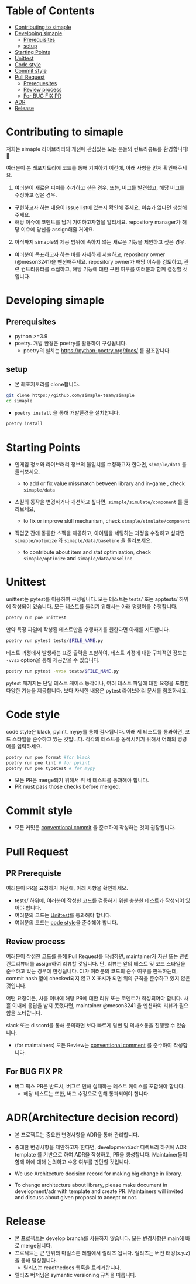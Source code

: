 # Table of Contents

<!-- toc -->

- [Contributing to simaple](#contributing-to-simaple)
- [Developing simaple](#developing-simaple)
  - [Prerequisites](#prerequisites)
  - [setup](#setup)
- [Starting Points](#starting-points)
- [Unittest](#unittest)
- [Code style]($code-style)
- [Commit style]($commit-style)
- [Pull Request](#pull-request)
  - [Prerequesites](#pr-prerequiste)
  - [Review process](#review-process)
  - [For BUG FIX PR](#for-bug-fix-pr)
- [ADR](#adrarchitecture-decision-record)
- [Release](#release)

<!-- tocstop -->

# Contributing to simaple

저희는 simaple 라이브러리의 개선에 관심있는 모든 분들의 컨트리뷰트를 환영합니다! &#127881;

여러분이 본 레포지토리에 코드를 통해 기여하기 이전에, 아래 사항을 먼저 확인해주세요.

1. 여러분이 새로운 피쳐를 추가하고 싶은 경우. 또는, 버그를 발견했고, 해당 버그를 수정하고 싶은 경우.
  - 구현하고자 하는 내용이 issue list에 있는지 확인해 주세요. 이슈가 없다면 생성해주세요.
  - 해당 이슈에 코멘트를 남겨 기여하고자함을 알리세요. repository manager가 해당 이슈에 당신을 assign해줄 거에요.

2. 아직까지 simaple의 제공 범위에 속하지 않는 새로운 기능을 제안하고 싶은 경우.
  - 여러분이 목표하고자 하는 바를 자세하게 서술하고, repository owner (@meson3241)을 멘션해주세요. repository owner가 해당 이슈를 검토하고, 관련 컨트리뷰터를 소집하고, 해당 기능에 대한 구현 여부를 여러분과 함께 결정할 것입니다.


# Developing simaple


## Prerequisites

- python >=3.9 
- poetry. 개발 환경은 poetry를 활용하여 구성됩니다.
  - poetry의 설치는 https://python-poetry.org/docs/ 를 참조합니다.

## setup

- 본 레포지토리를 clone합니다.
```bash
git clone https://github.com/simaple-team/simaple
cd simaple
```

- `poetry install` 을 통해 개발환경을 설치합니다.
```bash
poetry install
```

# Starting Points
- 인게임 정보와 라이브러리 정보의 불일치를 수정하고자 한다면, `simaple/data` 를 둘러보세요.
  - to add or fix value missmatch between library and  in-game , check `simaple/data`

- 스킬의 동작을 변경하거나 개선하고 싶다면, `simaple/simulate/component` 를 둘러보세요,
  - to fix or improve skill mechanism, check `simaple/simulate/component`

- 직업군 간에 동등한 스펙을 제공하고, 아이템을 세팅하는 과정을 수정하고 싶다면 `simaple/optimize` 와 `simaple/data/baseline` 을 둘러보세요.
  - to contribute about item and stat optimization, check `simaple/optimize` and `simaple/data/baseline`



# Unittest
unittest는 pytest를 이용하여 구성됩니다. 모든 테스트는 tests/ 또는 apptests/ 하위에 작성되어 있습니다. 모든 테스트를 돌리기 위해서는 아래 명령어를 수행합니다.

```bash
poetry run poe unittest
```

만약 특정 파일에 작성된 테스트만을 수행하기를 원한다면 아래를 시도합니다.

```bash
poetry run pytest tests/$FILE_NAME.py
```

테스트 과정에서 발생하는 표준 출력을 포함하여, 테스트 과정에 대한 구체적인 정보는 `-vvsx` option을 통해 제공받을 수 있습니다.

```bash
poetry run pytest -vvsx tests/$FILE_NAME.py
```

pytest 패키지는 단일 테스트 케이스 동작이나, 여러 테스트 파일에 대한 요청을 포함한 다양한 기능을 제공합니다. 보다 자세한 내용은 pytest 라이브러리 문서를 참조하세요.


# Code style
code style은 black, pylint, mypy를 통해 검사됩니다. 
아래 세 테스트를 통과하면, 코드 스타일을 준수하고 있는 것입니다. 각각의 테스트를 동작시키기 위해서 어래의 명령어를 입력하세요.

```bash
poetry run poe format #for black
poetry run poe lint # for pylint
poetry run poe typetest # for mypy
```

- 모든 PR은 merge되기 위해서 위 세 테스트를 통과해야 합니다.
- PR must pass those checks before merged.

# Commit style
- 모든 커밋은 [conventional commit](https://www.conventionalcommits.org/en/v1.0.0/) 을 준수하여 작성하는 것이 권장됩니다.


# Pull Request

## PR Prerequiste
여러분이 PR을 요청하기 이전에, 아래 사항을 확인하세요.
  - tests/ 하위에, 여러분이 작성한 코드를 검증하기 위한 충분한 테스트가 작성되어 있어야 합니다.
  - 여러분의 코드는 [Unittest](#unittest)를 통과해야 합니다.
  - 여러분의 코드는 [code style](#code-style)을 준수해야 합니다.

## Review process
여러분이 작성한 코드를 통해 Pull Request를 작성하면, maintainer가 자신 또는 관련 컨트리뷰터를 assign하여 리뷰할 것입니다. 단, 리뷰는 앞의 테스트 및 코드 스타일을 준수하고 있는 경우에 한정됩니다. CI가 여러분의 코드의 준수 여부를 판독하는데, commit hash 옆에 checked되지 않고 X 표시가 되면 위의 규칙을 준수하고 있지 않은 것입니다. 

어떤 요청이든, 사흘 이내에 해당 PR에 대한 리뷰 또는 코멘트가 작성되어야 합니다. 사흘 이내에 응답을 받지 못했다면, maintainer @meson3241 을 멘션하여 리뷰가 필요함을 노티합니다.

slack 또는 discord를 통해 문의하면 보다 빠르게 답변 및 의사소통을 진행할 수 있습니다.

- (for maintainers) 모든 Review는 [conventional comment](https://conventionalcomments.org/) 를 준수하여 작성합니다.


## For BUG FIX PR
- 버그 픽스 PR은 반드시, 버그로 인해 실패하는 테스트 케이스를 포함해야 합니다.
  - 해당 테스트는 또한, 버그 수정으로 인해 통과되어야 합니다.

# ADR(Architecture decision record)
- 본 프로젝트는 중요한 변경사항을 ADR을 통해 관리합니다.
- 중대한 변경사항을 제안하고자 한다면, development/adr 디렉토리 하위에 ADR template 를 기반으로 하여 ADR을 작성하고, PR을 생성합니다. Maintainer들이 함께 이에 대해 논의하고 수용 여부를 판단할 것입니다.

- We use Architecture decision record for making big change in library.
- To change architecture about library, please make document in development/adr with template and create PR. Maintainers will invited and discuss about given proposal to aceept or not.


# Release
- 본 프로젝트는 develop branch를 사용하지 않습니다. 모든 변경사항은 main에 바로 merge됩니다.
- 프로젝트는 큰 단위의 마일스톤 레벨에서 릴리즈 됩니다. 릴리즈는 버전 태깅(x.y.z)을 통해 달성됩니다.
  - 릴리즈는 readthedocs 웹훅을 트리거합니다.
- 릴리즈 버저닝은 symantic versioning 규칙을 따릅니다.
